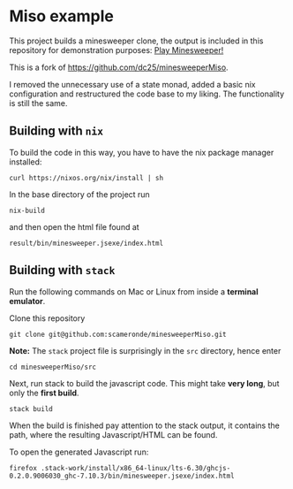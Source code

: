 # Miso example

This project builds a minesweeper clone, the output is included in this repository for demonstration purposes:
[Play Minesweeper!](http://scameronde.github.io/minesweeperMiso/index.html)

This is a fork of https://github.com/dc25/minesweeperMiso.

I removed the unnecessary use of a state monad, added a basic nix configuration and restructured the code base to my liking. The functionality is still the same.

## Building with `nix`

To build the code in this way, you have to have the nix package manager installed:

```shell
curl https://nixos.org/nix/install | sh
```

In the base directory of the project run

```shell
nix-build
```

and then open the html file found at

```shell
result/bin/minesweeper.jsexe/index.html
```

## Building with `stack`

Run the following commands on Mac or Linux from inside a **terminal emulator**.

Clone this repository 

```shell
git clone git@github.com:scameronde/minesweeperMiso.git
```

**Note:** The `stack` project file is surprisingly in the `src` directory, hence enter

```shell
cd minesweeperMiso/src
```

Next, run stack to build the javascript code. This might take **very long**, but only the **first build**.

```shell
stack build
```

When the build is finished pay attention to the stack output, it contains the path, where the resulting Javascript/HTML can be found.

To open the generated Javascript run:

```shell
firefox .stack-work/install/x86_64-linux/lts-6.30/ghcjs-0.2.0.9006030_ghc-7.10.3/bin/minesweeper.jsexe/index.html
```


